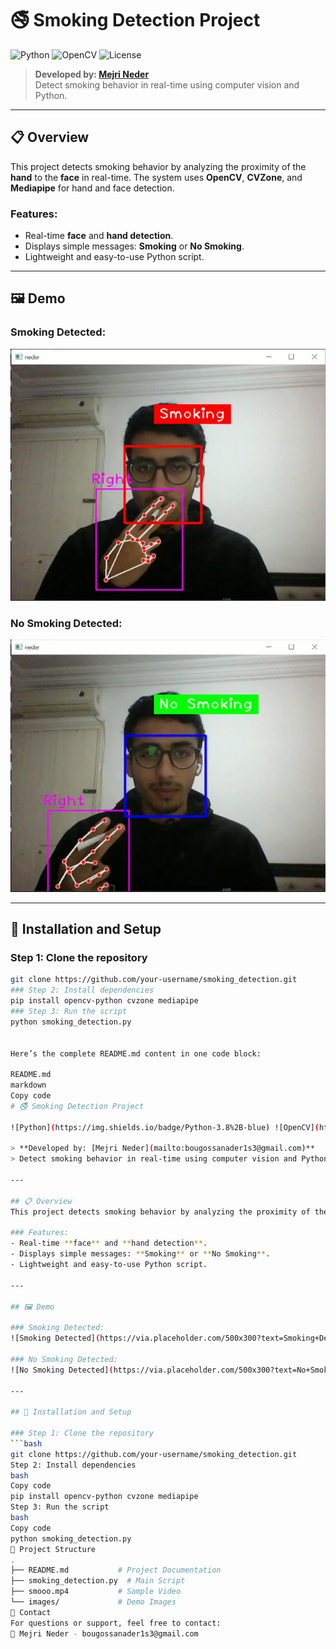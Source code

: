 # 🚭 Smoking Detection Project

![Python](https://img.shields.io/badge/Python-3.8%2B-blue) ![OpenCV](https://img.shields.io/badge/OpenCV-Library-orange) ![License](https://img.shields.io/badge/License-MIT-green)

> **Developed by: [Mejri Neder](mailto:bougossanader1s3@gmail.com)**  
> Detect smoking behavior in real-time using computer vision and Python.

---

## 📋 Overview
This project detects smoking behavior by analyzing the proximity of the **hand** to the **face** in real-time. The system uses **OpenCV**, **CVZone**, and **Mediapipe** for hand and face detection.

### Features:
- Real-time **face** and **hand detection**.
- Displays simple messages: **Smoking** or **No Smoking**.
- Lightweight and easy-to-use Python script.

---

## 🖼 Demo

### Smoking Detected:
<img src="smoking.png" alt="Smoking Detected" class="screenshot">

### No Smoking Detected:
<img src="noSmoking.png" alt="Smoking Detected" class="screenshot">

---

## 🚀 Installation and Setup

### Step 1: Clone the repository
```bash
git clone https://github.com/your-username/smoking_detection.git
### Step 2: Install dependencies
pip install opencv-python cvzone mediapipe
### Step 3: Run the script
python smoking_detection.py


Here’s the complete README.md content in one code block:

README.md
markdown
Copy code
# 🚭 Smoking Detection Project

![Python](https://img.shields.io/badge/Python-3.8%2B-blue) ![OpenCV](https://img.shields.io/badge/OpenCV-Library-orange) ![License](https://img.shields.io/badge/License-MIT-green)

> **Developed by: [Mejri Neder](mailto:bougossanader1s3@gmail.com)**  
> Detect smoking behavior in real-time using computer vision and Python.

---

## 📋 Overview
This project detects smoking behavior by analyzing the proximity of the **hand** to the **face** in real-time. The system uses **OpenCV**, **CVZone**, and **Mediapipe** for hand and face detection.

### Features:
- Real-time **face** and **hand detection**.
- Displays simple messages: **Smoking** or **No Smoking**.
- Lightweight and easy-to-use Python script.

---

## 🖼 Demo

### Smoking Detected:
![Smoking Detected](https://via.placeholder.com/500x300?text=Smoking+Detected)

### No Smoking Detected:
![No Smoking Detected](https://via.placeholder.com/500x300?text=No+Smoking+Detected)

---

## 🚀 Installation and Setup

### Step 1: Clone the repository
```bash
git clone https://github.com/your-username/smoking_detection.git
Step 2: Install dependencies
bash
Copy code
pip install opencv-python cvzone mediapipe
Step 3: Run the script
bash
Copy code
python smoking_detection.py
📂 Project Structure
.
├── README.md           # Project Documentation
├── smoking_detection.py  # Main Script
├── smooo.mp4           # Sample Video
└── images/             # Demo Images
📧 Contact
For questions or support, feel free to contact:
📧 Mejri Neder - bougossanader1s3@gmail.com
